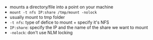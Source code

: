 - mounts a directory/file into a point on your machine
- `mount -t nfs IP:share /tmp/mount -nolock`
- usually mount to tmp folder
- `-t nfs`: type of defice to mount + specify it's NFS
- `IP:share`: specify the IP and the name of the share we want to mount
- `-nolock`: don't use NLM locking